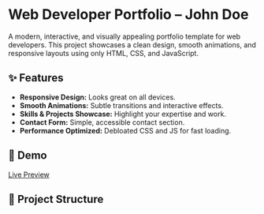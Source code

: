 # Web Developer Portfolio – John Doe

A modern, interactive, and visually appealing portfolio template for web developers. This project showcases a clean design, smooth animations, and responsive layouts using only HTML, CSS, and JavaScript.

## ✨ Features

- **Responsive Design:** Looks great on all devices.
- **Smooth Animations:** Subtle transitions and interactive effects.
- **Skills & Projects Showcase:** Highlight your expertise and work.
- **Contact Form:** Simple, accessible contact section.
- **Performance Optimized:** Debloated CSS and JS for fast loading.

## 🚀 Demo

[Live Preview](#) <!-- Add your live site link here -->

## 📂 Project Structure
